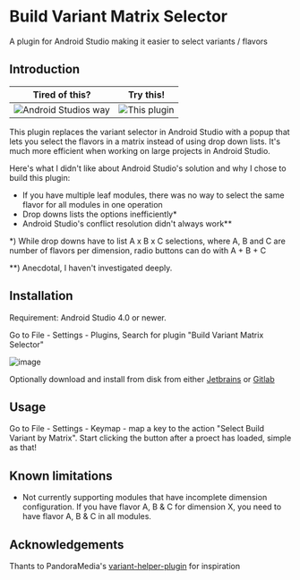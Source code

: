 # Build Variant Matrix Selector

A plugin for Android Studio making it easier to select variants / flavors

## Introduction

|Tired of this?|Try this!|
|---|---|
|![Android Studios way](meta/variant-hassle.gif)|![This plugin](meta/flavor-matrix.gif)|

This plugin replaces the variant selector in Android Studio with a popup that lets you select the 
flavors in a matrix instead of using drop down lists. It's much more efficient when working on large projects
in Android Studio.

Here's what I didn't like about Android Studio's solution and why I chose to build this plugin:
 
- If you have multiple leaf modules, there was no
way to select the same flavor for all modules in one operation
- Drop downs lists the options inefficiently* 
- Android Studio's conflict resolution didn't always work**


\*) While drop downs have to list A x B x C selections, where A, B and C are number of 
flavors per dimension, radio buttons can do with A + B + C

 \**) Anecdotal, I haven't investigated deeply. 

## Installation

Requirement: Android Studio 4.0 or newer. 

Go to File - Settings - Plugins, Search for plugin "Build Variant Matrix Selector" 

![image](https://user-images.githubusercontent.com/990654/111862442-aa75bb80-8955-11eb-8e75-35352186242c.png)

Optionally download and install from disk from either [Jetbrains](https://plugins.jetbrains.com/plugin/15632-build-variant-matrix-selector) or [Gitlab](https://github.com/Nilzor/build-variant-matrix/releases)

## Usage

Go to File - Settings - Keymap - map a key to the action "Select Build Variant by Matrix". Start clicking the button after a proect has loaded, simple as that!

## Known limitations

- Not currently supporting modules that have incomplete dimension configuration. 
   If you have flavor A, B & C for dimension X, you need to have flavor A, B & C in all modules. 

## Acknowledgements

Thants to PandoraMedia's [variant-helper-plugin](https://github.com/PandoraMedia/variant-helper-plugin) for inspiration 